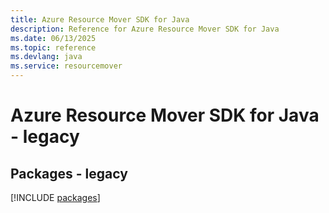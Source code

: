 ```yaml
---
title: Azure Resource Mover SDK for Java
description: Reference for Azure Resource Mover SDK for Java
ms.date: 06/13/2025
ms.topic: reference
ms.devlang: java
ms.service: resourcemover
---
```

# Azure Resource Mover SDK for Java - legacy
## Packages - legacy
[!INCLUDE [packages](resource-mover-index.md)]